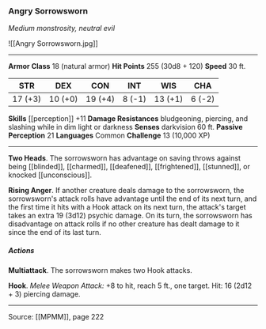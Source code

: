 ### Angry Sorrowsworn
_Medium monstrosity, neutral evil_

![[Angry Sorrowsworn.jpg]]




---

**Armor Class** 18 (natural armor)
**Hit Points** 255 (30d8 + 120)
**Speed** 30 ft.

| STR     | DEX     | CON     | INT     | WIS     | CHA     |
|---------|---------|---------|---------|---------|---------|
| 17 (+3) | 10 (+0) | 19 (+4) | 8 (-1) | 13 (+1) | 6 (-2) |

**Skills** [[perception]] +11
**Damage Resistances** bludgeoning, piercing, and slashing while in dim light or darkness
**Senses** darkvision 60 ft.
**Passive Perception** 21
**Languages** Common
**Challenge** 13 (10,000 XP)

---

**Two Heads**. The sorrowsworn has advantage on saving throws against being [[blinded]], [[charmed]], [[deafened]], [[frightened]], [[stunned]], or knocked [[unconscious]].

**Rising Anger**. If another creature deals damage to the sorrowsworn, the sorrowsworn's attack rolls have advantage until the end of its next turn, and the first time it hits with a Hook attack on its next turn, the attack's target takes an extra 19 (3d12) psychic damage. On its turn, the sorrowsworn has disadvantage on attack rolls if no other creature has dealt damage to it since the end of its last turn.

##### Actions
**Multiattack**. The sorrowsworn makes two Hook attacks.

**Hook**. _Melee Weapon Attack:_ +8 to hit, reach 5 ft., one target. Hit: 16 (2d12 + 3) piercing damage.


---

Source: [[MPMM]], page 222
